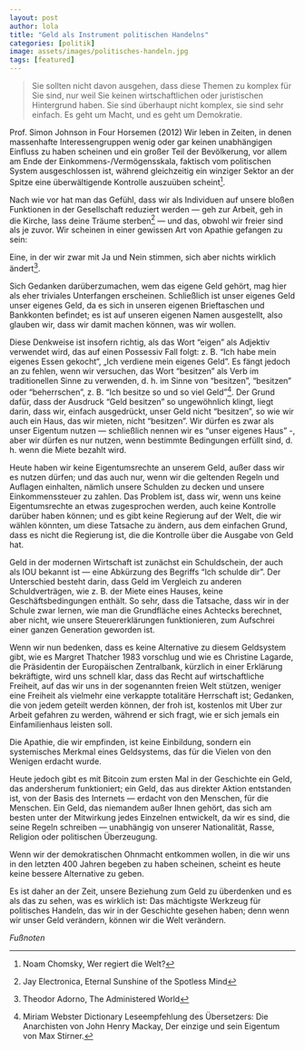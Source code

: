 ```yaml
---
layout: post
author: lola
title: "Geld als Instrument politischen Handelns"
categories: [politik]
image: assets/images/politisches-handeln.jpg
tags: [featured]
---
```


> Sie sollten nicht davon ausgehen, dass diese Themen zu komplex für Sie sind, nur weil Sie keinen wirtschaftlichen oder juristischen Hintergrund haben. Sie sind überhaupt nicht komplex, sie sind sehr einfach. Es geht um Macht, und es geht um Demokratie.

Prof. Simon Johnson in Four Horsemen (2012)
Wir leben in Zeiten, in denen massenhafte Interessengruppen wenig oder gar keinen unabhängigen Einfluss zu haben scheinen und ein großer Teil der Bevölkerung, vor allem am Ende der Einkommens-/Vermögensskala, faktisch vom politischen System ausgeschlossen ist, während gleichzeitig ein winziger Sektor an der Spitze eine überwältigende Kontrolle auszuüben scheint[^1].

Nach wie vor hat man das Gefühl, dass wir als Individuen auf unsere bloßen Funktionen in der Gesellschaft reduziert werden — geh zur Arbeit, geh in die Kirche, lass deine Träume sterben[^2] — und das, obwohl wir freier sind als je zuvor. Wir scheinen in einer gewissen Art von Apathie gefangen zu sein:

Eine, in der wir zwar mit Ja und Nein stimmen, sich aber nichts wirklich ändert[^3].

Sich Gedanken darüberzumachen, wem das eigene Geld gehört, mag hier als eher triviales Unterfangen erscheinen. Schließlich ist unser eigenes Geld unser eigenes Geld, da es sich in unseren eigenen Brieftaschen und Bankkonten befindet; es ist auf unseren eigenen Namen ausgestellt, also glauben wir, dass wir damit machen können, was wir wollen.

Diese Denkweise ist insofern richtig, als das Wort “eigen” als Adjektiv verwendet wird, das auf einen Possessiv Fall folgt: z. B. “Ich habe mein eigenes Essen gekocht“, „Ich verdiene mein eigenes Geld”. Es fängt jedoch an zu fehlen, wenn wir versuchen, das Wort “besitzen” als Verb im traditionellen Sinne zu verwenden, d. h. im Sinne von “besitzen”, “besitzen” oder “beherrschen”, z. B. “Ich besitze so und so viel Geld”[^4]. Der Grund dafür, dass der Ausdruck “Geld besitzen” so ungewöhnlich klingt, liegt darin, dass wir, einfach ausgedrückt, unser Geld nicht “besitzen”, so wie wir auch ein Haus, das wir mieten, nicht “besitzen”. Wir dürfen es zwar als unser Eigentum nutzen — schließlich nennen wir es “unser eigenes Haus” -, aber wir dürfen es nur nutzen, wenn bestimmte Bedingungen erfüllt sind, d. h. wenn die Miete bezahlt wird.

Heute haben wir keine Eigentumsrechte an unserem Geld, außer dass wir es nutzen dürfen; und das auch nur, wenn wir die geltenden Regeln und Auflagen einhalten, nämlich unsere Schulden zu decken und unsere Einkommenssteuer zu zahlen. Das Problem ist, dass wir, wenn uns keine Eigentumsrechte an etwas zugesprochen werden, auch keine Kontrolle darüber haben können; und es gibt keine Regierung auf der Welt, die wir wählen könnten, um diese Tatsache zu ändern, aus dem einfachen Grund, dass es nicht die Regierung ist, die die Kontrolle über die Ausgabe von Geld hat.

Geld in der modernen Wirtschaft ist zunächst ein Schuldschein, der auch als IOU bekannt ist — eine Abkürzung des Begriffs “Ich schulde dir”. Der Unterschied besteht darin, dass Geld im Vergleich zu anderen Schuldverträgen, wie z. B. der Miete eines Hauses, keine Geschäftsbedingungen enthält. So sehr, dass die Tatsache, dass wir in der Schule zwar lernen, wie man die Grundfläche eines Achtecks berechnet, aber nicht, wie unsere Steuererklärungen funktionieren, zum Aufschrei einer ganzen Generation geworden ist.

Wenn wir nun bedenken, dass es keine Alternative zu diesem Geldsystem gibt, wie es Margret Thatcher 1983 vorschlug und wie es Christine Lagarde, die Präsidentin der Europäischen Zentralbank, kürzlich in einer Erklärung bekräftigte, wird uns schnell klar, dass das Recht auf wirtschaftliche Freiheit, auf das wir uns in der sogenannten freien Welt stützen, weniger eine Freiheit als vielmehr eine verkappte totalitäre Herrschaft ist; Gedanken, die von jedem geteilt werden können, der froh ist, kostenlos mit Uber zur Arbeit gefahren zu werden, während er sich fragt, wie er sich jemals ein Einfamilienhaus leisten soll.

Die Apathie, die wir empfinden, ist keine Einbildung, sondern ein systemisches Merkmal eines Geldsystems, das für die Vielen von den Wenigen erdacht wurde.

Heute jedoch gibt es mit Bitcoin zum ersten Mal in der Geschichte ein Geld, das andersherum funktioniert; ein Geld, das aus direkter Aktion entstanden ist, von der Basis des Internets — erdacht von den Menschen, für die Menschen. Ein Geld, das niemandem außer Ihnen gehört, das sich am besten unter der Mitwirkung jedes Einzelnen entwickelt, da wir es sind, die seine Regeln schreiben — unabhängig von unserer Nationalität, Rasse, Religion oder politischen Überzeugung.

Wenn wir der demokratischen Ohnmacht entkommen wollen, in die wir uns in den letzten 400 Jahren begeben zu haben scheinen, scheint es heute keine bessere Alternative zu geben.

Es ist daher an der Zeit, unsere Beziehung zum Geld zu überdenken und es als das zu sehen, was es wirklich ist: Das mächtigste Werkzeug für politisches Handeln, das wir in der Geschichte gesehen haben; denn wenn wir unser Geld verändern, können wir die Welt verändern.

_Fußnoten_

[^1]: Noam Chomsky, Wer regiert die Welt?
[^2]: Jay Electronica, Eternal Sunshine of the Spotless Mind
[^3]: Theodor Adorno, The Administered World
[^4]:
    Miriam Webster Dictionary
    Leseempfehlung des Übersetzers: Die Anarchisten von John Henry Mackay, Der einzige und sein Eigentum von Max Stirner.
